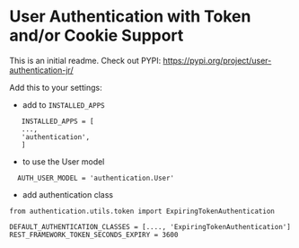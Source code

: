 # User Authentication with Token and/or Cookie Support

This is an initial readme.
Check out PYPI: https://pypi.org/project/user-authentication-jr/

Add this to your settings:
 
  - add to `INSTALLED_APPS`
  ```
     INSTALLED_APPS = [
     ...,
     'authentication',
     ]
  ```

  - to use the User model
  
  ```
    AUTH_USER_MODEL = 'authentication.User'
  ```
  
  - add authentication class
   ```
   from authentication.utils.token import ExpiringTokenAuthentication
   
   DEFAULT_AUTHENTICATION_CLASSES = [...., 'ExpiringTokenAuthentication']
   REST_FRAMEWORK_TOKEN_SECONDS_EXPIRY = 3600
   ```
